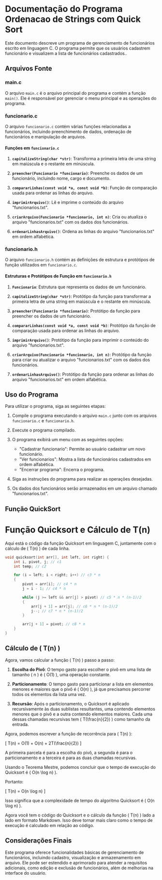 # Documentação do Programa Ordenacao de Strings com Quick Sort

Este documento descreve um programa de gerenciamento de funcionários escrito em linguagem C. O programa permite que os usuários cadastrem funcionário e visualizem a lista de funcionários cadastrados..

## Arquivos Fonte

### main.c

O arquivo `main.c` é o arquivo principal do programa e contém a função `main()`. Ele é responsável por gerenciar o menu principal e as operações do programa.

### funcionario.c

O arquivo `funcionario.c` contém várias funções relacionadas a funcionários, incluindo preenchimento de dados, ordenação de funcionários e manipulação de arquivos.

#### Funções em `funcionario.c`

1. **`capitalizeString(char *str)`**: Transforma a primeira letra de uma string em maiúscula e o restante em minúscula.

2. **`preencher(Funcionario *funcionario)`**: Preenche os dados de um funcionário, incluindo nome, cargo e documento.

3. **`compararLinhas(const void *a, const void *b)`**: Função de comparação usada para ordenar as linhas do arquivo.

4. **`imprimirArquivo()`**: Lê e imprime o conteúdo do arquivo "funcionarios.txt".

5. **`criarArquivo(Funcionario *funcionario, int n)`**: Cria ou atualiza o arquivo "funcionarios.txt" com os dados dos funcionários.

6. **`ordenarLinhasArquivo()`**: Ordena as linhas do arquivo "funcionarios.txt" em ordem alfabética.

### funcionario.h

O arquivo `funcionario.h` contém as definições de estrutura e protótipos de função utilizados em `funcionario.c`.

#### Estruturas e Protótipos de Função em `funcionario.h`

1. **`Funcionario`**: Estrutura que representa os dados de um funcionário.

2. **`capitalizeString(char *str)`**: Protótipo da função para transformar a primeira letra de uma string em maiúscula e o restante em minúscula.

3. **`preencher(Funcionario *funcionario)`**: Protótipo da função para preencher os dados de um funcionário.

4. **`compararLinhas(const void *a, const void *b)`**: Protótipo da função de comparação usada para ordenar as linhas do arquivo.

5. **`imprimirArquivo()`**: Protótipo da função para imprimir o conteúdo do arquivo "funcionarios.txt".

6. **`criarArquivo(Funcionario *funcionario, int n)`**: Protótipo da função para criar ou atualizar o arquivo "funcionarios.txt" com os dados dos funcionários.

7. **`ordenarLinhasArquivo()`**: Protótipo da função para ordenar as linhas do arquivo "funcionarios.txt" em ordem alfabética.

## Uso do Programa

Para utilizar o programa, siga as seguintes etapas:

1. Compile o programa executando o arquivo `main.c` junto com os arquivos `funcionario.c` e `funcionario.h`.

2. Execute o programa compilado.

3. O programa exibirá um menu com as seguintes opções:
   - "Cadastrar funcionario": Permite ao usuário cadastrar um novo funcionário.
   - "Ver funcionarios": Mostra a lista de funcionários cadastrados em ordem alfabética.
   - "Encerrar programa": Encerra o programa.

4. Siga as instruções do programa para realizar as operações desejadas.

5. Os dados dos funcionários serão armazenados em um arquivo chamado "funcionarios.txt".

## Função QuickSort
# Função Quicksort e Cálculo de T(n)

Aqui está o código da função Quicksort em linguagem C, juntamente com o cálculo de \( T(n) \) de cada linha.

```c
void quicksort(int arr[], int left, int right) {
    int i, pivot, j; // c1
    int temp; // c2

    for (i = left; i < right; i++) // c3 * n
    {
        pivot = arr[i]; // c4 * n
        j = i - 1; // c4 * n

        while (j >= left && arr[j] > pivot) // c5 * n * (n-1)/2
        {
            arr[j + 1] = arr[j]; // c6 * n * (n-1)/2
            j--; // c7 * n * (n-1)/2
        }

        arr[j + 1] = pivot; // c8 * n
    }
}
```

## Cálculo de \( T(n) \)

Agora, vamos calcular a função \( T(n) \) passo a passo:

1. **Escolha do Pivô**: O tempo gasto para escolher o pivô em uma lista de tamanho \( n \) é \( O(1) \), uma operação constante.

2. **Particionamento**: O tempo gasto para particionar a lista em elementos menores e maiores que o pivô é \( O(n) \), já que precisamos percorrer todos os elementos da lista uma vez.

3. **Recursão**: Após o particionamento, o Quicksort é aplicado recursivamente às duas sublistas resultantes, uma contendo elementos menores que o pivô e a outra contendo elementos maiores. Cada uma dessas chamadas recursivas tem \( T(\frac{n}{2}) \) como tamanho da entrada.

Agora, podemos escrever a função de recorrência para \( T(n) \):

\[ T(n) = O(1) + O(n) + 2T(\frac{n}{2}) \]

A primeira parcela é para a escolha do pivô, a segunda é para o particionamento e a terceira é para as duas chamadas recursivas.

Usando o Teorema Mestre, podemos concluir que o tempo de execução do Quicksort é \( O(n \log n) \).

Portanto:

\[ T(n) = O(n \log n) \]

Isso significa que a complexidade de tempo do algoritmo Quicksort é \( O(n \log n) \).

Agora você tem o código do Quicksort e o cálculo da função \( T(n) \) lado a lado em formato Markdown. Isso deve tornar mais claro como o tempo de execução é calculado em relação ao código.

## Considerações Finais

Este programa oferece funcionalidades básicas de gerenciamento de funcionários, incluindo cadastro, visualização e armazenamento em arquivo. Ele pode ser estendido e aprimorado para atender a requisitos adicionais, como edição e exclusão de funcionários, além de melhorias na interface do usuário.

